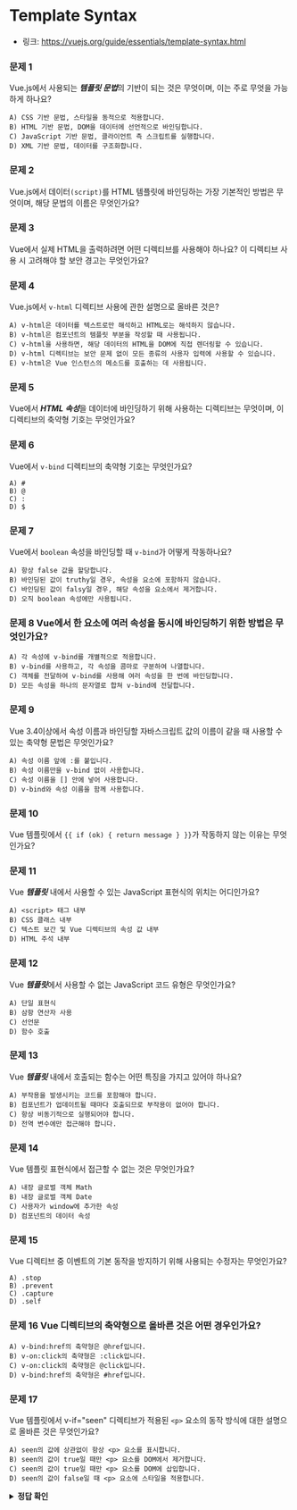 # Template Syntax
* 링크: https://vuejs.org/guide/essentials/template-syntax.html

### 문제 1
Vue.js에서 사용되는 ***템플릿 문법***의 기반이 되는 것은 무엇이며, 이는 주로 무엇을 가능하게 하나요?
```
A) CSS 기반 문법, 스타일을 동적으로 적용합니다.
B) HTML 기반 문법, DOM을 데이터에 선언적으로 바인딩합니다.
C) JavaScript 기반 문법, 클라이언트 측 스크립트를 실행합니다.
D) XML 기반 문법, 데이터를 구조화합니다.
```

### 문제 2
Vue.js에서 데이터`(script)`를 HTML 템플릿에 바인딩하는 가장 기본적인 방법은 무엇이며, 해당 문법의 이름은 무엇인가요?

### 문제 3
Vue에서 실제 HTML을 출력하려면 어떤 디렉티브를 사용해야 하나요? 이 디렉티브 사용 시 고려해야 할 보안 경고는 무엇인가요?

### 문제 4
Vue.js에서 `v-html` 디렉티브 사용에 관한 설명으로 올바른 것은?
```
A) v-html은 데이터를 텍스트로만 해석하고 HTML로는 해석하지 않습니다.
B) v-html은 컴포넌트의 템플릿 부분을 작성할 때 사용됩니다.
C) v-html을 사용하면, 해당 데이터의 HTML을 DOM에 직접 렌더링할 수 있습니다.
D) v-html 디렉티브는 보안 문제 없이 모든 종류의 사용자 입력에 사용할 수 있습니다.
E) v-html은 Vue 인스턴스의 메소드를 호출하는 데 사용됩니다.
```

### 문제 5
Vue에서 ***HTML 속성***을 데이터에 바인딩하기 위해 사용하는 디렉티브는 무엇이며, 이 디렉티브의 축약형 기호는 무엇인가요?

### 문제 6
Vue에서 `v-bind` 디렉티브의 축약형 기호는 무엇인가요?
```
A) #
B) @
C) :
D) $
```

### 문제 7
Vue에서 `boolean` 속성을 바인딩할 때 `v-bind`가 어떻게 작동하나요?

```
A) 항상 false 값을 할당합니다.
B) 바인딩된 값이 truthy일 경우, 속성을 요소에 포함하지 않습니다.
C) 바인딩된 값이 falsy일 경우, 해당 속성을 요소에서 제거합니다.
D) 오직 boolean 속성에만 사용됩니다.
```

### 문제 8 Vue에서 한 요소에 여러 속성을 동시에 바인딩하기 위한 방법은 무엇인가요?

```
A) 각 속성에 v-bind를 개별적으로 적용합니다.
B) v-bind를 사용하고, 각 속성을 콤마로 구분하여 나열합니다.
C) 객체를 전달하여 v-bind를 사용해 여러 속성을 한 번에 바인딩합니다.
D) 모든 속성을 하나의 문자열로 합쳐 v-bind에 전달합니다.
```

### 문제 9
Vue 3.4이상에서 속성 이름과 바인딩할 자바스크립트 값의 이름이 같을 때 사용할 수 있는 축약형 문법은 무엇인가요?

```
A) 속성 이름 앞에 :를 붙입니다.
B) 속성 이름만을 v-bind 없이 사용합니다.
C) 속성 이름을 [] 안에 넣어 사용합니다.
D) v-bind와 속성 이름을 함께 사용합니다.
```

### 문제 10
Vue 템플릿에서 `{{ if (ok) { return message } }}`가 작동하지 않는 이유는 무엇인가요?

### 문제 11
Vue ***템플릿*** 내에서 사용할 수 있는 JavaScript 표현식의 위치는 어디인가요?

```
A) <script> 태그 내부
B) CSS 클래스 내부
C) 텍스트 보간 및 Vue 디렉티브의 속성 값 내부
D) HTML 주석 내부
```

### 문제 12
Vue ***템플릿***에서 사용할 수 없는 JavaScript 코드 유형은 무엇인가요?
```
A) 단일 표현식
B) 삼항 연산자 사용
C) 선언문
D) 함수 호출
```

### 문제 13
Vue ***템플릿*** 내에서 호출되는 함수는 어떤 특징을 가지고 있어야 하나요?

```
A) 부작용을 발생시키는 코드를 포함해야 합니다.
B) 컴포넌트가 업데이트될 때마다 호출되므로 부작용이 없어야 합니다.
C) 항상 비동기적으로 실행되어야 합니다.
D) 전역 변수에만 접근해야 합니다.
```

### 문제 14
Vue 템플릿 표현식에서 접근할 수 없는 것은 무엇인가요?

```
A) 내장 글로벌 객체 Math
B) 내장 글로벌 객체 Date
C) 사용자가 window에 추가한 속성
D) 컴포넌트의 데이터 속성
```

### 문제 15
Vue 디렉티브 중 이벤트의 기본 동작을 방지하기 위해 사용되는 수정자는 무엇인가요?

```
A) .stop
B) .prevent
C) .capture
D) .self
```

### 문제 16 Vue 디렉티브의 축약형으로 올바른 것은 어떤 경우인가요?

```
A) v-bind:href의 축약형은 @href입니다.
B) v-on:click의 축약형은 :click입니다.
C) v-on:click의 축약형은 @click입니다.
D) v-bind:href의 축약형은 #href입니다.
```

### 문제 17
Vue 템플릿에서 v-if="seen" 디렉티브가 적용된 `<p>` 요소의 동작 방식에 대한 설명으로 올바른 것은 무엇인가요?

```
A) seen의 값에 상관없이 항상 <p> 요소를 표시합니다.
B) seen의 값이 true일 때만 <p> 요소를 DOM에서 제거합니다.
C) seen의 값이 true일 때만 <p> 요소를 DOM에 삽입합니다.
D) seen의 값이 false일 때 <p> 요소에 스타일을 적용합니다.
```

<details>
  <summary><strong>정답 확인</strong></summary>

### 문제 1 정답 B)
HTML 기반 문법, DOM을 데이터에 선언적으로 바인딩합니다.

##### 해설
Vue.js의 템플릿 문법은 HTML을 기반으로 하며, 이를 통해 개발자는 렌더링된 DOM 요소를 컴포넌트 인스턴스의 데이터와 선언적으로 연결할 수 있습니다. 이 방식은 Vue 애플리케이션의 UI와 데이터 상태 사이의 동기화를 용이하게 합니다.

### 문제 2 정답
가장 기본적인 데이터 바인딩 방법은 텍스트 보간(text interpolation)이며, "Mustache" 문법(이중 중괄호)을 사용합니다.

### 문제 3 정답
실제 HTML을 출력하기 위해 v-html 디렉티브를 사용해야 합니다. 이 디렉티브 사용 시 주의해야 할 보안 경고는, 임의의 HTML을 동적으로 렌더링할 경우 XSS 취약점으로 이어질 수 있기 때문에, 신뢰할 수 있는 내용에만 v-html을 사용하고 사용자 제공 내용에는 사용하지 않아야 한다는 것입니다.

### 문제 4 정답 C)
v-html을 사용하면, 해당 데이터의 HTML을 DOM에 직접 렌더링할 수 있습니다.

##### 해설
v-html 디렉티브는 해당 데이터를 실제 HTML로 해석하여 DOM에 렌더링하는 기능을 제공합니다. 이 때, 실제 HTML을 렌더링하기 때문에 XSS 취약점을 유발할 수 있는 임의의 HTML이 포함된 사용자 입력에는 사용해서는 안 됩니다(D 옵션은 잘못된 정보를 담고 있습니다). 따라서, v-html은 신뢰할 수 있는 내용에만 사용해야 합니다.

### 문제 5 정답
v-bind 디렉티브를 사용하며, 이의 축약형 기호는 :입니다.

### 문제 6 정답 C) 
`:`

### 문제 7 정답 C)
바인딩된 값이 falsy일 경우, 해당 속성을 요소에서 제거합니다.


### 문제 8 정답 C)
객체를 전달하여 v-bind를 사용해 여러 속성을 한 번에 바인딩합니다.

### 문제 9 정답 B)
속성 이름만을 v-bind 없이 사용합니다.

##### 해설
Vue 3.4 이상에서는 속성 이름과 바인딩할 자바스크립트 값의 이름이 같을 경우, v-bind 디렉티브 없이 속성 이름만을 사용하는 축약형 문법을 사용할 수 있습니다. 예를 들어, :id="id" 대신에 단순히 :id만 사용할 수 있습니다.
이를 Vue 에서는 ***Same-name Shorthand*** 라고 합니다.
이를 JS(ES6 이상)에서는 ***Property Shorthand*** 라고 합니다. 

### 문제 10 정답
이 구문은 조건문이며 단일 표현식이 아니기 때문에 Vue 템플릿 내에서 사용할 수 없습니다. Vue 템플릿은 ***단일 JavaScript 표현식***만을 지원합니다.

### 문제 11 정답 C)
텍스트 보간 및 Vue 디렉티브의 속성 값 내부

### 문제 12 정답 C)
선언문

### 문제 13 정답 B) 
컴포넌트가 업데이트될 때마다 호출되므로 부작용이 없어야 합니다.

### 문제 14 정답 C)
사용자가 window에 추가한 속성

##### 해설
Vue 템플릿 표현식은 제한된 글로벌 객체에만 접근할 수 있으며, Math와 Date 같은 내장 글로벌 객체는 허용되지만, 사용자가 window 객체에 직접 추가한 속성은 접근할 수 없습니다. 이는 템플릿의 안전성과 격리를 유지하기 위한 조치입니다.

### 문제 15 정답 B) 
.prevent

### 문제 16 정답 C)
v-on:click의 축약형은 @click입니다.

### 문제 17 정답 C)
seen의 값이 true일 때만 `<p>` 요소를 DOM에 삽입합니다.

</details>